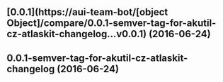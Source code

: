 <a name="0.0.1"></a>
## [0.0.1](https://aui-team-bot/[object Object]/compare/0.0.1-semver-tag-for-akutil-cz-atlaskit-changelog...v0.0.1) (2016-06-24)



<a name="0.0.1-semver-tag-for-akutil-cz-atlaskit-changelog"></a>
## 0.0.1-semver-tag-for-akutil-cz-atlaskit-changelog (2016-06-24)



